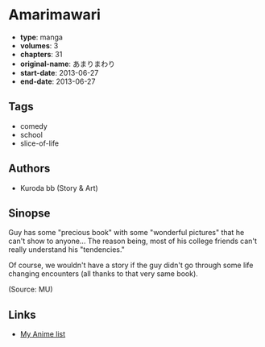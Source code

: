 # Amarimawari

-   **type**: manga
-   **volumes**: 3
-   **chapters**: 31
-   **original-name**: あまりまわり
-   **start-date**: 2013-06-27
-   **end-date**: 2013-06-27

## Tags

-   comedy
-   school
-   slice-of-life

## Authors

-   Kuroda bb (Story & Art)

## Sinopse

Guy has some "precious book" with some "wonderful pictures" that he can't show to anyone... The reason being, most of his college friends can't really understand his "tendencies."

Of course, we wouldn't have a story if the guy didn't go through some life changing encounters (all thanks to that very same book).

(Source: MU)

## Links

-   [My Anime list](https://myanimelist.net/manga/55407/Amarimawari)
